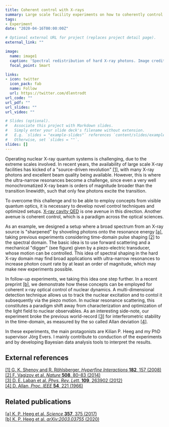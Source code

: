 ```yaml
---
title: Coherent control with X-rays
summary: Large scale facility experiments on how to coherently control X-rays and nuclei
tags:
- Experiment
date: "2020-04-16T00:00:00Z"

# Optional external URL for project (replaces project detail page).
external_link: ""

image:
  name: image1
  caption: 'Spectral redistribution of hard X-ray photons. Image credit: [**Jörg Evers**](https://www.mpi-hd.mpg.de/personalhomes/evers/)'
  focal_point: Smart

links:
- icon: twitter
  icon_pack: fab
  name: Follow
  url: https://twitter.com/dlentrodt
url_code: ""
url_pdf: ""
url_slides: ""
url_video: ""

# Slides (optional).
#   Associate this project with Markdown slides.
#   Simply enter your slide deck's filename without extension.
#   E.g. `slides = "example-slides"` references `content/slides/example-slides.md`.
#   Otherwise, set `slides = ""`.
slides: []
---
```


Operating nuclear X-ray quantum systems is challenging, due to the extreme scales involved. In recent years, the availability of large scale X-ray facilities has kicked of a "source-driven revolution" [[1]](#external-references), with many X-ray photons and excellent beam quality being available. However, this is where the ultra-narrow resonances become a challenge, since even a very well monochromatized X-ray beam is orders of magnitude broader than the transition linewidth, such that only few photons excite the transition.

To overcome this challenge and to be able to employ concepts from visible quantum optics, it is necessary to develop novel control techniques and optimized setups. [X-ray cavity QED](/project/xraycavtheory) is one avenue in this direction. Another avenue is coherent control, which is a paradigm across the optical sciences.

As an example, we designed a setup where a broad spectrum from an X-ray source is "sharpened" by shoveling photons onto the resonance energy [[a]](#related-publications), taking previous experiments considering time-domain pulse shaping [[2]](#external-references) to the spectral domain. The basic idea is to use forward scattering and a mechanical "digger" (see figure) given by a piezo-electric transducer, whose motion can be controlled. This idea of spectral shaping in the hard X-ray domain may find broad applications with ultra-narrow resonances to increase photon count rate by at least an order of magnitude, which may make new experiments possible.

In follow-up experiments, we taking this idea one step further. In a recent preprint [[b]](#related-publications), we demonstrate how these concepts can be employed for coherent x-ray optical control of nuclear dynamics. A multi-dimensional detection technique allows us to track the nuclear excitation and to contol it subsequently via the piezo motion. In nuclear resonance scattering, this constitutes a paradigm shift away from characterization and optimization of the light field to nuclear observables. As an interesting side-note, our experiment broke the previous world-record [[3]](#external-references) for interferometric stability in the time-domain, as measured by the so called Allan deviation [[4]](#external-references).

In these experiments, the main protagonists are Kilian P. Heeg and my PhD supervisor Jörg Evers. I mainly contribute to conduction of the experiments and by developing Bayesian data analysis tools to interpret the results.

External references
-------------------
[[1] G. K. Shenoy and R. Röhlsberger, *Hyperfine Interactions* **182**, 157 (2008)](http://dx.doi.org/10.1007/s10751-008-9720-y)  
[[2] F. Vagizov et al. *Nature* **508**, 80–83 (2014)](https://doi.org/10.1038/nature13018)  
[[3] D. E. Laban et al. *Phys. Rev. Lett.* **109**, 263902 (2012)](https://doi.org/10.1103/PhysRevLett.109.263902)  
[[4] D. Allan, *Proc. IEEE* **54**, 221 (1966)](https://doi.org/10.1109/PROC.1966.4634)  

Related publications
--------------------

[[a] K. P. Heeg et al. *Science* **357**, 375 (2017)](/publication/heeg2017_science)   
[[b] K. P. Heeg et al. *arXiv:2003.03755* (2020)](/publication/heeg2020_preprint)